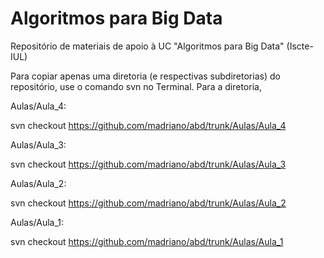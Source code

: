 # Algoritmos para Big Data

Repositório de materiais de apoio à UC "Algoritmos para Big Data" (Iscte-IUL)

Para copiar apenas uma diretoria (e respectivas subdiretorias) do repositório, use o comando svn no Terminal. Para a diretoria,

Aulas/Aula_4:

svn checkout https://github.com/madriano/abd/trunk/Aulas/Aula_4

Aulas/Aula_3:

svn checkout https://github.com/madriano/abd/trunk/Aulas/Aula_3

Aulas/Aula_2:

svn checkout https://github.com/madriano/abd/trunk/Aulas/Aula_2

Aulas/Aula_1:

svn checkout https://github.com/madriano/abd/trunk/Aulas/Aula_1

